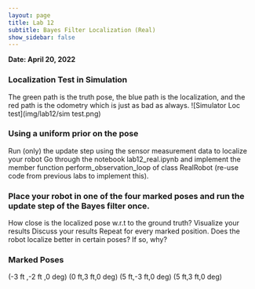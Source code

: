 ```yaml
---
layout: page
title: Lab 12
subtitle: Bayes Filter Localization (Real)
show_sidebar: false
---
```


**Date: April 20, 2022**


### Localization Test in Simulation
The green path is the truth pose, the blue path is the localization, and the red path is the odometry which is just as bad as always.
![Simulator Loc test](img/lab12/sim test.png)


### Using a uniform prior on the pose
Run (only) the update step using the sensor measurement data to localize your robot
Go through the notebook lab12_real.ipynb and implement the member function perform_observation_loop of class RealRobot (re-use code from previous labs to implement this).

### Place your robot in one of the four marked poses and run the update step of the Bayes filter once.
How close is the localized pose w.r.t to the ground truth?
Visualize your results
Discuss your results
Repeat for every marked position.
Does the robot localize better in certain poses? If so, why?

### Marked Poses
(-3 ft ,-2 ft ,0 deg)
(0 ft,3 ft,0 deg)
(5 ft,-3 ft,0 deg)
(5 ft,3 ft,0 deg)

